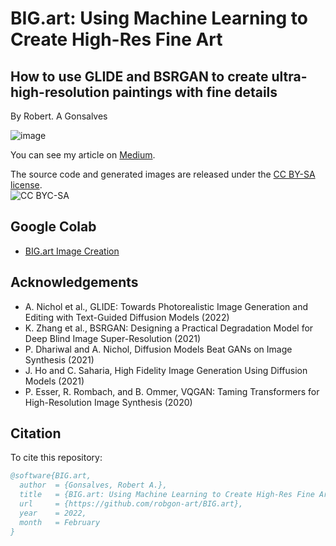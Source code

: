 # **BIG.art: Using Machine Learning to Create High-Res Fine Art**
## How to use GLIDE and BSRGAN to create ultra-high-resolution paintings with fine details

By Robert. A Gonsalves</br>

![image](https://raw.githubusercontent.com/robgon-art/BIG.art/main/BIG.art_med.jpg)

You can see my article on [Medium](https://towardsdatascience.com/big-art-using-machine-learning-to-create-high-res-fine-art-7dd695f99788).

The source code and generated images are released under the [CC BY-SA license](https://creativecommons.org/licenses/by-sa/4.0/).</br>
![CC BYC-SA](https://licensebuttons.net/l/by-sa/3.0/88x31.png)

## Google Colab
* [BIG.art Image Creation](https://colab.research.google.com/github/robgon-art/BIG.art/blob/main/BIG_art_Image_Creation.ipynb)

## Acknowledgements
- A. Nichol et al., GLIDE: Towards Photorealistic Image Generation and Editing with Text-Guided Diffusion Models (2022)
- K. Zhang et al., BSRGAN: Designing a Practical Degradation Model for Deep Blind Image Super-Resolution (2021)
- P. Dhariwal and A. Nichol, Diffusion Models Beat GANs on Image Synthesis (2021)
- J. Ho and C. Saharia, High Fidelity Image Generation Using Diffusion Models (2021)
- P. Esser, R. Rombach, and B. Ommer, VQGAN: Taming Transformers for High-Resolution Image Synthesis (2020)

## Citation
To cite this repository:

```bibtex
@software{BIG.art,
  author  = {Gonsalves, Robert A.},
  title   = {BIG.art: Using Machine Learning to Create High-Res Fine Art},
  url     = {https://github.com/robgon-art/BIG.art},
  year    = 2022,
  month   = February
}
```
